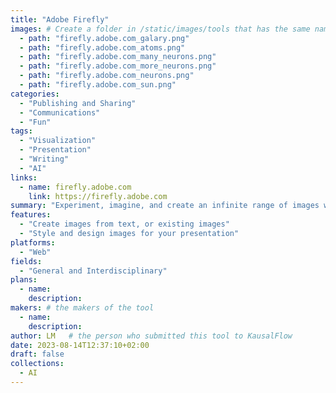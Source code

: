 ```yaml
---
title: "Adobe Firefly"
images: # Create a folder in /static/images/tools that has the same name as this current markdown file and place the images there. We only need the file name here. If this is not clear, please refer to existing tools as references.
  - path: "firefly.adobe.com_galary.png"
  - path: "firefly.adobe.com_atoms.png"
  - path: "firefly.adobe.com_many_neurons.png"
  - path: "firefly.adobe.com_more_neurons.png"
  - path: "firefly.adobe.com_neurons.png"
  - path: "firefly.adobe.com_sun.png"
categories:
  - "Publishing and Sharing"
  - "Communications"
  - "Fun"
tags:
  - "Visualization"
  - "Presentation"
  - "Writing"
  - "AI"
links:
  - name: firefly.adobe.com
    link: https://firefly.adobe.com
summary: "Experiment, imagine, and create an infinite range of images with Firefly, generative AI-powered content creation from Adobe."
features:
  - "Create images from text, or existing images"
  - "Style and design images for your presentation"
platforms:
  - "Web"
fields:
  - "General and Interdisciplinary"
plans:
  - name:
    description:
makers: # the makers of the tool
  - name:
    description:
author: LM   # the person who submitted this tool to KausalFlow
date: 2023-08-14T12:37:10+02:00
draft: false
collections:
  - AI
---
```

